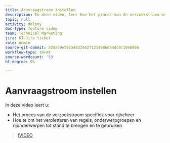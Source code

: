 ```yaml
---
title: Aanvraagstroom instellen
description: In deze video, leer hoe het proces van de verzoekstroom werkt en hoe te om het verpletteren van regels, onderwerpgroepen, en rijonderwerpen tot stand te brengen.
topic: null
activity: delpoy
doc-type: feature video
team: Technical Marketing
jira: KT-Jira ticket
role: Admin
source-git-commit: a25a49e59ca483246271214886ea4dc9c10e8d66
workflow-type: tm+mt
source-wordcount: '53'
ht-degree: 0%

---
```


# Aanvraagstroom instellen

In deze video leert u:

* Het proces van de verzoekstroom specifiek voor rijbeheer
* Hoe te om het verpletteren van regels, onderwerpgroepen en rijonderwerpen tot stand te brengen en te gebruiken

>[!VIDEO](https://video.tv.adobe.com/v/335222/?quality=12&learn=on)
